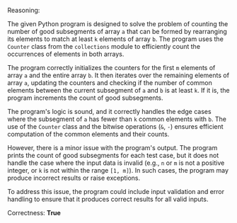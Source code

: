 Reasoning:

The given Python program is designed to solve the problem of counting the number of good subsegments of array `a` that can be formed by rearranging its elements to match at least `k` elements of array `b`. The program uses the `Counter` class from the `collections` module to efficiently count the occurrences of elements in both arrays.

The program correctly initializes the counters for the first `m` elements of array `a` and the entire array `b`. It then iterates over the remaining elements of array `a`, updating the counters and checking if the number of common elements between the current subsegment of `a` and `b` is at least `k`. If it is, the program increments the count of good subsegments.

The program's logic is sound, and it correctly handles the edge cases where the subsegment of `a` has fewer than `k` common elements with `b`. The use of the `Counter` class and the bitwise operations (`&`, `-`) ensures efficient computation of the common elements and their counts.

However, there is a minor issue with the program's output. The program prints the count of good subsegments for each test case, but it does not handle the case where the input data is invalid (e.g., `n` or `m` is not a positive integer, or `k` is not within the range `[1, m]`). In such cases, the program may produce incorrect results or raise exceptions.

To address this issue, the program could include input validation and error handling to ensure that it produces correct results for all valid inputs.

Correctness: **True**